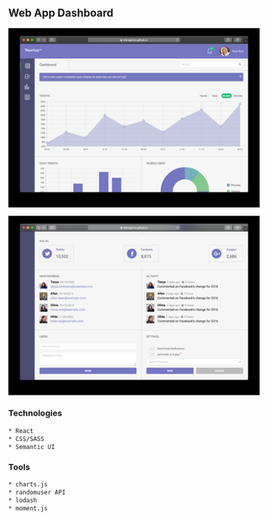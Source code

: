 ## Web App Dashboard

![screenshot-1](https://raw.githubusercontent.com/mibragimov/dashboard/master/src/assets/screenshot-1.jpg)

![screenshot-2](https://raw.githubusercontent.com/mibragimov/dashboard/master/src/assets/screenshot-2.jpg)

### Technologies

    * React
    * CSS/SASS
    * Semantic UI 

### Tools

    * charts.js 
    * randomuser API
    * lodash
    * moment.js
